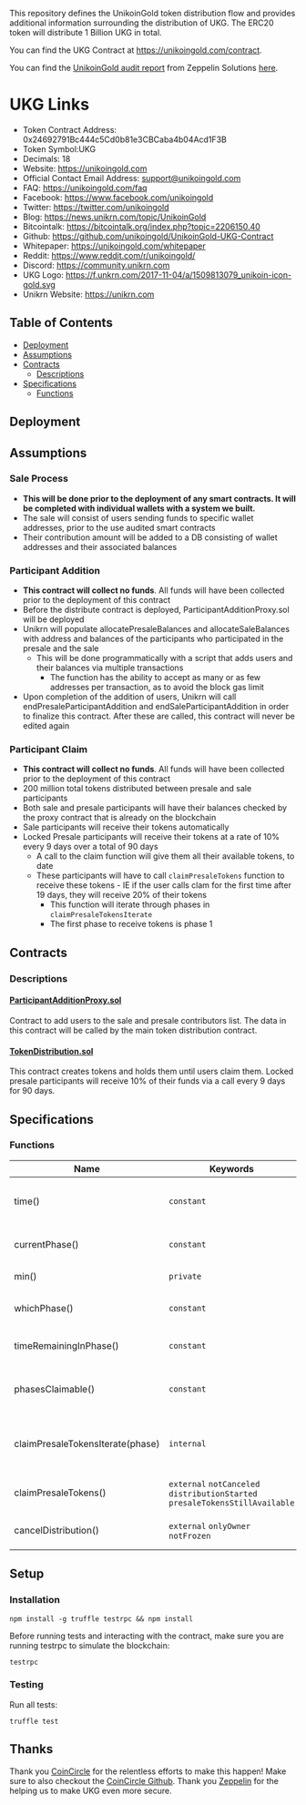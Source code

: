 This repository defines the UnikoinGold token distribution flow and provides additional information surrounding the distribution of UKG. The ERC20 token will distribute 1 Billion UKG in total.

You can find the UKG Contract at https://unikoingold.com/contract.

You can find the [UnikoinGold audit report](https://blog.zeppelin.solutions/unikoingold-token-audit-aafb7de07f3) from Zeppelin Solutions [here](https://blog.zeppelin.solutions/unikoingold-token-audit-aafb7de07f3).

# UKG Links
* Token Contract Address: 0x24692791Bc444c5Cd0b81e3CBCaba4b04Acd1F3B
* Token Symbol:UKG
* Decimals: 18
* Website: https://unikoingold.com
* Official Contact Email Address: support@unikoingold.com
* FAQ: https://unikoingold.com/faq
* Facebook: https://www.facebook.com/unikoingold
* Twitter: https://twitter.com/unikoingold
* Blog: https://news.unikrn.com/topic/UnikoinGold
* Bitcointalk: https://bitcointalk.org/index.php?topic=2206150.40
* Github: https://github.com/unikoingold/UnikoinGold-UKG-Contract
* Whitepaper: https://unikoingold.com/whitepaper
* Reddit: https://www.reddit.com/r/unikoingold/
* Discord: https://community.unikrn.com
* UKG Logo: https://f.unkrn.com/2017-11-04/a/1509813079_unikoin-icon-gold.svg
* Unikrn Website: https://unikrn.com
 

## Table of Contents

* [Deployment](#deployment)
* [Assumptions](#assumptions)
* [Contracts](#contracts)
    * [Descriptions](#descriptions)
* [Specifications](#specifications)
    * [Functions](#functions)

## Deployment


## Assumptions

### Sale Process
- **This will be done prior to the deployment of any smart contracts. It will be completed with individual wallets with
a system we built.**
- The sale will consist of users sending funds to specific wallet addresses, prior to the use audited smart contracts
- Their contribution amount will be added to a DB consisting of wallet addresses and their associated balances

### Participant Addition
- **This contract will collect no funds**. All funds will have been collected prior to the deployment of this contract
- Before the distribute contract is deployed, ParticipantAdditionProxy.sol will be deployed
- Unikrn will populate allocatePresaleBalances and allocateSaleBalances with address and balances of the 
participants who participated in the presale and the sale
    - This will be done programmatically with a script that adds users and their balances via multiple transactions
        - The function has the ability to accept as many or as few addresses per transaction, as to avoid the block
        gas limit
- Upon completion of the addition of users, Unikrn will call endPresaleParticipantAddition and endSaleParticipantAddition
in order to finalize this contract. After these are called, this contract will never be edited again

### Participant Claim 
- **This contract will collect no funds**. All funds will have been collected prior to the deployment of this contract
- 200 million total tokens distributed between presale and sale participants
- Both sale and presale participants will have their balances checked by the proxy contract that is already on the
blockchain
- Sale participants will receive their tokens automatically
- Locked Presale participants will receive their tokens at a rate of 10% every 9 days over a total of 90 days
    - A call to the claim function will give them all their available tokens, to date
    - These participants will have to call `claimPresaleTokens` function to receive these tokens
            - IE if the user calls clam for the first time after 19 days, they will receive 20% of their tokens
        - This function will iterate through phases in `claimPresaleTokensIterate` 
        - The first phase to receive tokens is phase 1

## Contracts

### Descriptions

#### [ParticipantAdditionProxy.sol](https://github.com/unikoingold/UnikoinGold-UKG-Contract/blob/master/contracts/ParticipantAdditionProxy.sol)
Contract to add users to the sale and presale contributors list. The data in this contract will be called by the main token distribution contract.

#### [TokenDistribution.sol](https://github.com/unikoingold/UnikoinGold-UKG-Contract/blob/master/contracts/TokenDistribution.sol)
This contract creates tokens and holds them until users claim them. Locked presale participants will receive 10% of their funds via a call every 9 days for 90 days.

## Specifications


### Functions
Name | Keywords | Description
--- | --- | ---
time() | `constant` | Returns the block.timstamp. Necessary for testing.
currentPhase() | `constant` | Returns the current phase number that the distribution is on.
min() | `private` | Returns the mininum of two numbers.
whichPhase() | `constant` | Calculates the phase number that the distribution is on.
timeRemainingInPhase() | `constant` | Returns the time remaining in the current phase
phasesClaimable() | `constant` | Returns the number of phases a participant has available to claim
claimPresaleTokensIterate(phase) | `internal` | Internal function that gets looped through based on when presale user calls claimPresaleTokens().
claimPresaleTokens() | `external` `notCanceled` `distributionStarted` `presaleTokensStillAvailable` | User calls this function to claim their presale tokens.
cancelDistribution() | `external` `onlyOwner` `notFrozen` | Cancels distribution if a false parameter is entered.

## Setup

### Installation
```
npm install -g truffle testrpc && npm install
```

Before running tests and interacting with the contract, make sure you are running testrpc to simulate the blockchain:
```
testrpc
```


### Testing
Run all tests:
```
truffle test
```

## Thanks
Thank you [CoinCircle](https://coincircle.com/) for the relentless efforts to make this happen! Make sure to also checkout the [CoinCircle Github](https://github.com/coincircle).
Thank you [Zeppelin](https://zeppelin.solutions/) for the helping us to make UKG even more secure. 